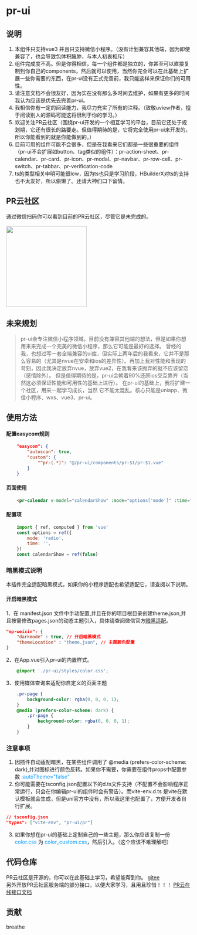 # pr-ui

## 说明

1.  本组件只支持vue3 并且只支持微信小程序。（没有计划兼容其他端，因为即使兼容了，也会导致包体积臃肿，与本人初衷相斥）
2.  组件完成度不高。但是你得相信，每一个组件都是独立的，你甚至可以直接复制到你自己的components，然后就可以使用，当然你完全可以在此基础上扩展一些你需要的东西，在pr-ui没有正式完善前，我只能这样来保证你们的可用性。
3.  请注意文档不会很友好，因为实在没有那么多时间去维护，如果有更多的时间 我认为应该是优先去完善pr-ui。
4.  我相信你有一定的阅读能力，我尽力充实了所有的注释。（致敬uview作者，擅于阅读别人的源码可能这将很利于你的学习。）
5.  欢迎关注PR云社区（围绕pr-ui开发的一个相互学习的平台，目前它还处于规划期，它还有很长的路要走。但值得期待的是，它将完全使用pr-ui来开发的，所以你能看到的就是你能做到的。）
6.  目前可用的组件可能不会很多，但是在我看来它们都是一些很重要的组件（pr-ui不会扩展如button、tag类似的组件）：pr-action-sheet、pr-calendar、pr-card、pr-icon、pr-modal、pr-navbar、pr-row-cell、pr-switch、pr-tabbar、pr-verification-code
7.	ts的类型相关申明可能很low，因为ts也只是学习阶段，HBuilderX对ts的支持也不太友好，所以偷懒了。还请大神们口下留情。

## PR云社区

通过微信扫码你可以看到目前的PR云社区，尽管它是未完成的。
<br>
<br>
<img src="https://pryun.vip/img/pryun.jpg" width="220" height="220" />

## 未来规划

> pr-ui会专注微信小程序领域，目前没有兼容其他端的想法，但是如果你想用来来完成一个完美的微信小程序，那么它可能是最好的选择。
> 曾经的我，也想过写一套全端兼容的ui库，但实际上两年后的我看来，它并不是那么容易的（尤其是nvue在安卓和ios的差异性）。再加上我对性能和表现的苛刻，因此我决定放弃nvue，放弃vue2，在我看来该抛弃的就不应该留恋（感情除外）。
> 但是值得期待的是，pr-ui会朝着90%还原ios交互靠齐（当然这必须保证性能和可用性的基础上进行）。
> 在pr-ui的基础上，我将扩建一个社区，用来一起学习成长，当然 它不能太混乱。核心只能是uniapp、微信小程序、wxs、vue3、pr-ui。

## 使用方法

#### 配置easycom规则
```json
	"easycom": {
		"autoscan": true,
		"custom": {
			"^pr-(.*)": "@/pr-ui/components/pr-$1/pr-$1.vue"
		}
	}
```

#### 页面使用
```html
	<pr-calendar v-model="calendarShow" :mode="options['mode']" :time="options['time']"></pr-calendar>
```

#### 配置项
```js
	import { ref, computed } from 'vue'
	const options = ref({
		mode: 'radio',
		time: '',
	})
	const calendarShow = ref(false)
```

### 暗黑模式说明
本插件完全适配暗黑模式，如果你的小程序适配也希望适配它，请查阅以下说明。

#### 开启暗黑模式
1、在 manifest.json 文件中手动配置,并且在你的项目根目录创建theme.json,并且按需修改pages.json的动态主题引入，具体请查阅微信官方[暗黑适配](https://developers.weixin.qq.com/miniprogram/dev/reference/configuration/theme.html)。
```json
"mp-weixin": {
	"darkmode" : true, // 开启暗黑模式
	"themeLocation" : "theme.json", // 主题颜色配置
}
```

2、在App.vue引入pr-ui的内置样式。
```css
	@import './pr-ui/styles/color.css';
```
3、使用媒体查询来适配你自定义的页面主题
```css
	.pr-page {
		background-color: rgba(0, 0, 0, 1);
	}
	@media (prefers-color-scheme: dark) {
		.pr-page {
			background-color: rgba(0, 0, 0, 1);
		}
	}
```

### 注意事项
1. 因插件自动适配暗黑，在某些组件调用了 @media (prefers-color-scheme: dark),并对图标进行颜色反转。如果你不需要，你需要在组件props中配置参数 <font color="#0097ff">:autoTheme="false"</font> 
2. 你可能需要在tsconfig.json配置以下的d.ts文件支持（不配置不会影响程序正常运行，只会在你编辑pr-ui的组件时会有警告）。而vite-env.d.ts 是vite在默认模板就会生成，但是uni官方中没有，所以我这里也配置了，方便开发者自行扩展。
```json
// tsconfig.json
"types": ["vite-env", "pr-ui/pr"]
```
3. 如果你想在pr-ui的基础上定制自己的一些主题，那么你应该复制一份<font color="#0097ff">color.css</font> 为 <font color="#0097ff">color_custom.css</font>，然后引入。（这个应该不难理解吧） 

## 代码仓库
PR云社区是开源的，你可以在此基础上学习，希望能帮到你。 [gitee](https://gitee.com/breathe97/pryun-uni-wx)
<br />另外开放PR云社区服务端的部分接口，以便大家学习，且用且珍惜！！！ [PR云在线接口文档](http://api.pryun.vip) 

## 贡献
breathe